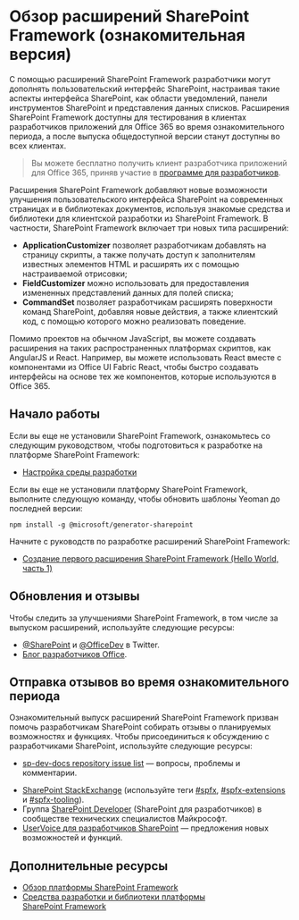 # <a name="overview-of-sharepoint-framework-extensions-preview"></a>Обзор расширений SharePoint Framework (ознакомительная версия)

С помощью расширений SharePoint Framework разработчики могут дополнять пользовательский интерфейс SharePoint, настраивая такие аспекты интерфейса SharePoint, как области уведомлений, панели инструментов SharePoint и представления данных списков. Расширения SharePoint Framework доступны для тестирования в клиентах разработчиков приложений для Office 365 во время ознакомительного периода, а после выпуска общедоступной версии станут доступны во всех клиентах. 

> Вы можете бесплатно получить клиент разработчика приложений для Office 365, приняв участие в [программе для разработчиков](http://dev.office.com/devprogram).

Расширения SharePoint Framework добавляют новые возможности улучшения пользовательского интерфейса SharePoint на современных страницах и в библиотеках документов, используя знакомые средства и библиотеки для клиентской разработки из SharePoint Framework. В частности, SharePoint Framework включает три новых типа расширений:

- **ApplicationCustomizer** позволяет разработчикам добавлять на страницу скрипты, а также получать доступ к заполнителям известных элементов HTML и расширять их с помощью настраиваемой отрисовки;
- **FieldCustomizer** можно использовать для предоставления измененных представлений данных для полей списка;
- **CommandSet** позволяет разработчикам расширять поверхности команд SharePoint, добавляя новые действия, а также клиентский код, с помощью которого можно реализовать поведение.

Помимо проектов на обычном JavaScript, вы можете создавать расширения на таких распространенных платформах скриптов, как AngularJS и React. Например, вы можете использовать React вместе с компонентами из Office UI Fabric React, чтобы быстро создавать интерфейсы на основе тех же компонентов, которые используются в Office 365.

## <a name="getting-started"></a>Начало работы
Если вы еще не установили SharePoint Framework, ознакомьтесь со следующим руководством, чтобы подготовиться к разработке на платформе SharePoint Framework:

* [Настройка среды разработки](../set-up-your-development-environment)

Если вы еще не установили платформу SharePoint Framework, выполните следующую команду, чтобы обновить шаблоны Yeoman до последней версии:

```
npm install -g @microsoft/generator-sharepoint
```

Начните с руководств по разработке расширений SharePoint Framework:

* [Создание первого расширения SharePoint Framework (Hello World, часть 1)](./get-started/build-a-hello-world-extension)

## <a name="updates--feedback"></a>Обновления и отзывы

Чтобы следить за улучшениями SharePoint Framework, в том числе за выпуском расширений, используйте следующие ресурсы:

* [@SharePoint](https://twitter.com/sharepoint) и [@OfficeDev](https://twitter.com/officedev) в Twitter.
* [Блог разработчиков Office](http://dev.office.com/blogs).

## <a name="provide-feedback-during-preview"></a>Отправка отзывов во время ознакомительного периода
Ознакомительный выпуск расширений SharePoint Framework призван помочь разработчикам SharePoint собирать отзывы о планируемых возможностях и функциях. Чтобы присоединиться к обсуждению с разработчиками SharePoint, используйте следующие ресурсы:

- [sp-dev-docs repository issue list](https://github.com/SharePoint/sp-dev-docs/issues) — вопросы, проблемы и комментарии.
* [SharePoint StackExchange](http://sharepoint.stackexchange.com/) (используйте теги [#spfx](http://sharepoint.stackexchange.com/tags/spfx/), [#spfx-extensions](http://sharepoint.stackexchange.com/tags/spfx-extensions/) и [#spfx-tooling](http://sharepoint.stackexchange.com/tags/spfx-tooling/)).
* Группа [SharePoint Developer](https://techcommunity.microsoft.com/t5/SharePoint-Developer/bd-p/SharePointDev) (SharePoint для разработчиков) в сообществе технических специалистов Майкрософт.
* [UserVoice для разработчиков SharePoint](https://sharepoint.uservoice.com/forums/329220-sharepoint-dev-platform) — предложения новых возможностей и функций.


## <a name="additional-resources"></a>Дополнительные ресурсы

- [Обзор платформы SharePoint Framework](../sharepoint-framework-overview)
- [Средства разработки и библиотеки платформы SharePoint Framework](../tools-and-libraries)

